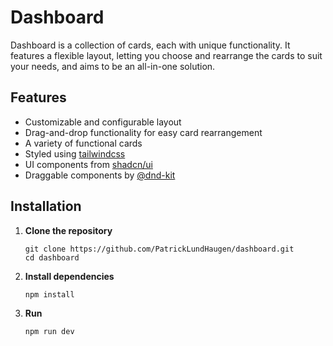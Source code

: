 # Dashboard

Dashboard is a collection of cards, each with unique functionality. It features a flexible layout, letting you choose and rearrange the cards to suit your needs, and aims to be an all-in-one solution. 

## Features
- Customizable and configurable layout
- Drag-and-drop functionality for easy card rearrangement
- A variety of functional cards
- Styled using [tailwindcss](https://tailwindcss.com/)
- UI components from [shadcn/ui](https://ui.shadcn.com/)
- Draggable components by [@dnd-kit](https://dndkit.com/)

## Installation

1. **Clone the repository**
    ```
    git clone https://github.com/PatrickLundHaugen/dashboard.git
    cd dashboard
    ```

2. **Install dependencies**
    ```
    npm install
    ```

3. **Run**
    ```
    npm run dev
    ```